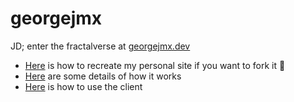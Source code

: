 # georgejmx

JD; enter the fractalverse at [georgejmx.dev](https://georgejmx.dev)

-   [Here](./docs/setup.md) is how to recreate my personal site if you want to fork it :fork_and_knife:
-   [Here](./docs/details.md) are some details of how it works
-   [Here](./docs/user-guide.md) is how to use the client
